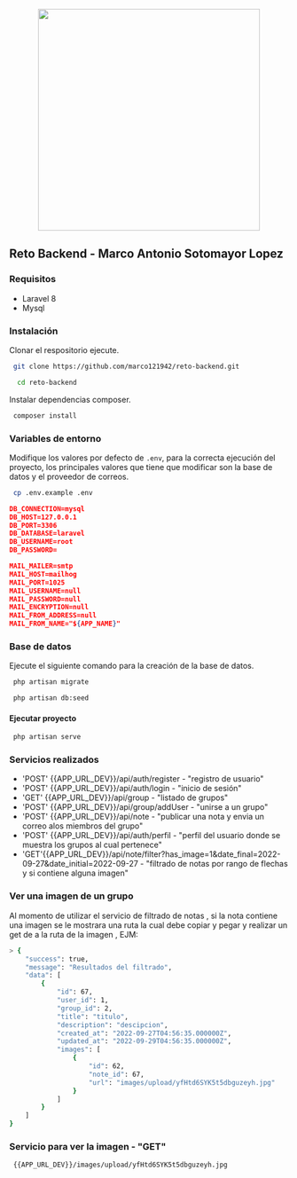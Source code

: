 <p align="center"><a href="https://laravel.com" target="_blank"><img src="https://raw.githubusercontent.com/laravel/art/master/logo-lockup/5%20SVG/2%20CMYK/1%20Full%20Color/laravel-logolockup-cmyk-red.svg" width="400"></a></p>


## Reto Backend - Marco Antonio Sotomayor Lopez

### Requisitos

* Laravel 8
* Mysql

### Instalación

Clonar el respositorio ejecute.

```sh
 git clone https://github.com/marco121942/reto-backend.git
```
```sh
  cd reto-backend
```

Instalar dependencias composer.

```sh
 composer install
```

### Variables de entorno

Modifique los valores por defecto de `.env`, para la correcta ejecución del proyecto, los principales valores que tiene que modificar son la base de datos y el proveedor de correos.

```sh
 cp .env.example .env
```
```json
DB_CONNECTION=mysql
DB_HOST=127.0.0.1
DB_PORT=3306
DB_DATABASE=laravel
DB_USERNAME=root
DB_PASSWORD=

MAIL_MAILER=smtp
MAIL_HOST=mailhog
MAIL_PORT=1025
MAIL_USERNAME=null
MAIL_PASSWORD=null
MAIL_ENCRYPTION=null
MAIL_FROM_ADDRESS=null
MAIL_FROM_NAME="${APP_NAME}"
```

### Base de datos

Ejecute el siguiente comando para la creación de la base de datos.

```sh
 php artisan migrate
```
```sh
 php artisan db:seed
```

#### Ejecutar proyecto

```sh
 php artisan serve 
```
### Servicios realizados

* 'POST' {{APP_URL_DEV}}/api/auth/register - "registro de usuario"
* 'POST' {{APP_URL_DEV}}/api/auth/login - "inicio de sesión"
* 'GET' {{APP_URL_DEV}}/api/group - "listado de grupos"
* 'POST' {{APP_URL_DEV}}/api/group/addUser - "unirse a un grupo"
* 'POST' {{APP_URL_DEV}}/api/note - "publicar una nota y envia un correo alos miembros del grupo"
* 'POST' {{APP_URL_DEV}}/api/auth/perfil - "perfil del usuario donde se muestra los grupos al cual pertenece"
* 'GET'{{APP_URL_DEV}}/api/note/filter?has_image=1&date_final=2022-09-27&date_initial=2022-09-27 - "filtrado de notas por rango de flechas y si contiene alguna imagen"

### Ver una imagen de un grupo

Al momento de utilizar el servicio de filtrado de notas , si la nota contiene una imagen se le mostrara una ruta la cual debe copiar y pegar y realizar un get de a la ruta de la imagen , EJM:

```sh
> {
    "success": true,
    "message": "Resultados del filtrado",
    "data": [
        {
            "id": 67,
            "user_id": 1,
            "group_id": 2,
            "title": "titulo",
            "description": "descipcion",
            "created_at": "2022-09-27T04:56:35.000000Z",
            "updated_at": "2022-09-29T04:56:35.000000Z",
            "images": [
                {
                    "id": 62,
                    "note_id": 67,
                    "url": "images/upload/yfHtd6SYK5t5dbguzeyh.jpg"
                }
            ]
        }
    ]
}
```

### Servicio para ver la imagen - "GET"
```sh
 {{APP_URL_DEV}}/images/upload/yfHtd6SYK5t5dbguzeyh.jpg
```
